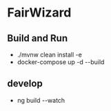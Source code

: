 # FairWizard

## Build and Run
- ./mvnw clean install -e 
- docker-compose up -d --build


## develop
- ng build --watch
